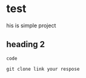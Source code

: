 # test

his is simple project

 ## heading 2
 
 ` code `
 
 ```
 git clone link your respose
 
 ```
